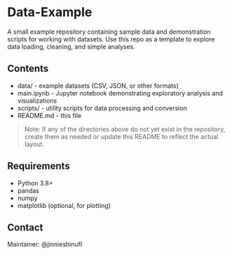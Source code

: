# Data-Example

A small example repository containing sample data and demonstration scripts for working with datasets. Use this repo as a template to explore data loading, cleaning, and simple analyses.

## Contents

- data/ - example datasets (CSV, JSON, or other formats)
- main.ipynb - Jupyter notebook demonstrating exploratory analysis and visualizations
- scripts/ - utility scripts for data processing and conversion
- README.md - this file

> Note: If any of the directories above do not yet exist in the repository, create them as needed or update this README to reflect the actual layout.

## Requirements

- Python 3.8+
- pandas
- numpy
- matplotlib (optional, for plotting)

## Contact

Maintainer: @jinnieshinufl
